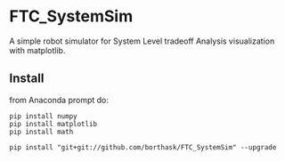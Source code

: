 # FTC_SystemSim

A simple robot simulator for System Level tradeoff Analysis visualization with matplotlib.

## Install

from Anaconda prompt do:

```
pip install numpy
pip install matplotlib
pip install math

pip install "git+git://github.com/borthask/FTC_SystemSim" --upgrade
```


